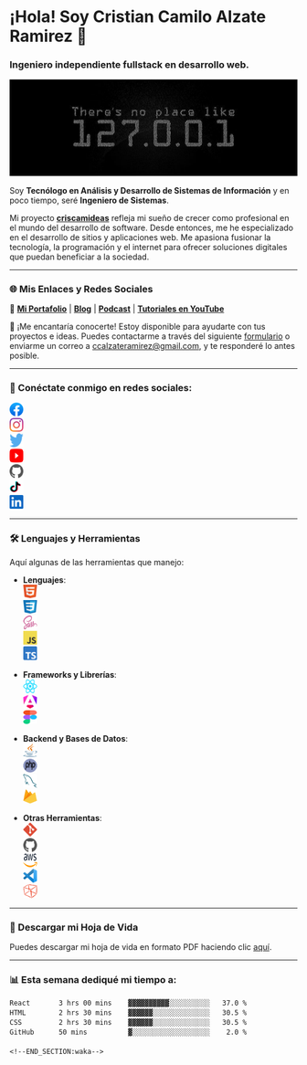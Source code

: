 # ¡Hola! Soy Cristian Camilo Alzate Ramirez 👋

### Ingeniero independiente fullstack en desarrollo web.

![Tu imagen de presentación](./assets/images/showcase.jpg)

Soy **Tecnólogo en Análisis y Desarrollo de Sistemas de Información** y en poco tiempo, seré **Ingeniero de Sistemas**.

Mi proyecto **[criscamideas](https://cristiancamiloalzateramirezweb.co)** refleja mi sueño de crecer como profesional en el mundo del desarrollo de software. Desde entonces, me he especializado en el desarrollo de sitios y aplicaciones web. Me apasiona fusionar la tecnología, la programación y el internet para ofrecer soluciones digitales que puedan beneficiar a la sociedad.

---

### 🌐 Mis Enlaces y Redes Sociales

🔗 **[Mi Portafolio](https://cristiancamiloalzateramirezweb.co/portafolio)** | **[Blog](https://cristiancamiloalzateramirezweb.co/blog)** | **[Podcast](https://open.spotify.com/show/3xHFVNTx4ihEvGvqerclhM)** | **[Tutoriales en YouTube](https://www.youtube.com/@cristiancamiloalzateramirezweb)**

💬 ¡Me encantaría conocerte! Estoy disponible para ayudarte con tus proyectos e ideas. Puedes contactarme a través del siguiente [formulario](https://www.cristiancamiloalzateramirezweb.co/contactame) o enviarme un correo a [ccalzateramirez@gmail.com](mailto:ccalzateramirez@gmail.com), y te responderé lo antes posible.

---

### 🚀 Conéctate conmigo en redes sociales:

<a href="https://www.facebook.com/criscamideas/" target="_blank"><img src="./assets/images/facebook.svg" alt="Facebook" width="24" height="24" /></a>  
<a href="https://www.instagram.com/criscamideas/" target="_blank"><img src="./assets/images/instagram.svg" alt="Instagram" width="24" height="24" /></a>  
<a href="https://twitter.com/criscamideas/" target="_blank"><img src="./assets/images/twitter.svg" alt="Twitter" width="24" height="24" /></a>  
<a href="https://www.youtube.com/@criscamideas/" target="_blank"><img src="./assets/images/youtube.svg" alt="YouTube" width="24" height="24" /></a>  
<a href="https://github.com/criscamideas/" target="_blank"><img src="./assets/images/github.svg" alt="GitHub" width="24" height="24" /></a>  
<a href="https://www.tiktok.com/@criscamideas/" target="_blank"><img src="./assets/images/tiktok.svg" alt="TikTok" width="24" height="24" /></a>  
<a href="https://www.linkedin.com/in/cristiancamiloalzateramirez/" target="_blank"><img src="./assets/images/linkedin.svg" alt="LinkedIn" width="24" height="24" /></a>

---

### 🛠️ Lenguajes y Herramientas

Aquí algunas de las herramientas que manejo:

- **Lenguajes**:  
  <code><img title="HTML" width="24" height="24" src="./assets/images/html.svg"></code>  
  <code><img title="CSS" width="24" height="24" src="./assets/images/css.svg"></code>  
  <code><img title="Sass" width="24" height="24" src="./assets/images/sass.svg"></code>  
  <code><img title="JavaScript" width="24" height="24" src="./assets/images/javascript.svg"></code>  
  <code><img title="Typescript" width="24" height="24" src="./assets/images/typescript.svg"></code>  

- **Frameworks y Librerías**:  
  <code><img title="React" width="24" height="24" src="./assets/images/react.svg"></code>  
  <code><img title="Angular" width="24" height="24" src="./assets/images/angular.svg"></code>  
  <code><img title="Figma" width="24" height="24" src="./assets/images/figma.svg"></code>

- **Backend y Bases de Datos**:  
  <code><img title="Java" width="24" height="24" src="./assets/images/java.svg"></code>  
  <code><img title="PHP" width="24" height="24" src="./assets/images/php.svg"></code>  
  <code><img title="MySQL" width="24" height="24" src="./assets/images/mysql.svg"></code>  
  <code><img title="Firebase" width="24" height="24" src="./assets/images/firebase.svg"></code>  

- **Otras Herramientas**:  
  <code><img title="Git" width="24" height="24" src="./assets/images/git.svg"></code>  
  <code><img title="GitHub" width="24" height="24" src="./assets/images/github.svg"></code>  
  <code><img title="AWS" width="24" height="24" src="./assets/images/aws.svg"></code>  
  <code><img title="VS Code" width="24" height="24" src="./assets/images/vscode.svg"></code>  
  <code><img title="Netbeans" width="24" height="24" src="./assets/images/netbeans.svg"></code>

---

### 📄 Descargar mi Hoja de Vida

Puedes descargar mi hoja de vida en formato PDF haciendo clic [aquí](./assets/documents/hoja-vida.pdf).

---

### 📊 Esta semana dediqué mi tiempo a:

<!--START_SECTION:waka-->

```txt
React       3 hrs 00 mins    ▓▓▓▓▓▓▓▓▓▓░░░░░░░░░░   37.0 %
HTML        2 hrs 30 mins    ▓▓▓▓▓▓░░░░░░░░░░░░░░   30.5 %
CSS         2 hrs 30 mins    ▓▓▓▓▓▓░░░░░░░░░░░░░░   30.5 %
GitHub      50 mins          ▓░░░░░░░░░░░░░░░░░░░    2.0 %

<!--END_SECTION:waka-->
